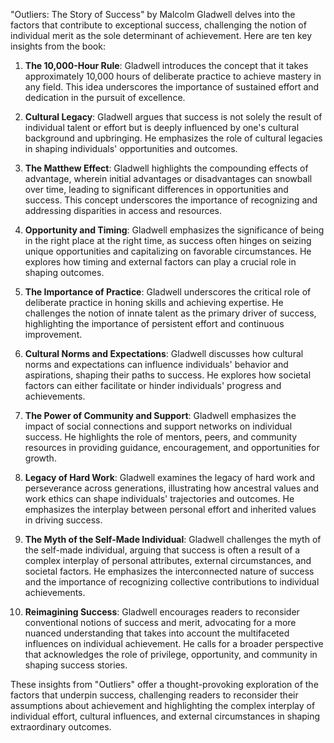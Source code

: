 "Outliers: The Story of Success" by Malcolm Gladwell delves into the factors that contribute to exceptional success, challenging the notion of individual merit as the sole determinant of achievement. Here are ten key insights from the book:

1. **The 10,000-Hour Rule**: Gladwell introduces the concept that it takes approximately 10,000 hours of deliberate practice to achieve mastery in any field. This idea underscores the importance of sustained effort and dedication in the pursuit of excellence.

2. **Cultural Legacy**: Gladwell argues that success is not solely the result of individual talent or effort but is deeply influenced by one's cultural background and upbringing. He emphasizes the role of cultural legacies in shaping individuals' opportunities and outcomes.

3. **The Matthew Effect**: Gladwell highlights the compounding effects of advantage, wherein initial advantages or disadvantages can snowball over time, leading to significant differences in opportunities and success. This concept underscores the importance of recognizing and addressing disparities in access and resources.

4. **Opportunity and Timing**: Gladwell emphasizes the significance of being in the right place at the right time, as success often hinges on seizing unique opportunities and capitalizing on favorable circumstances. He explores how timing and external factors can play a crucial role in shaping outcomes.

5. **The Importance of Practice**: Gladwell underscores the critical role of deliberate practice in honing skills and achieving expertise. He challenges the notion of innate talent as the primary driver of success, highlighting the importance of persistent effort and continuous improvement.

6. **Cultural Norms and Expectations**: Gladwell discusses how cultural norms and expectations can influence individuals' behavior and aspirations, shaping their paths to success. He explores how societal factors can either facilitate or hinder individuals' progress and achievements.

7. **The Power of Community and Support**: Gladwell emphasizes the impact of social connections and support networks on individual success. He highlights the role of mentors, peers, and community resources in providing guidance, encouragement, and opportunities for growth.

8. **Legacy of Hard Work**: Gladwell examines the legacy of hard work and perseverance across generations, illustrating how ancestral values and work ethics can shape individuals' trajectories and outcomes. He emphasizes the interplay between personal effort and inherited values in driving success.

9. **The Myth of the Self-Made Individual**: Gladwell challenges the myth of the self-made individual, arguing that success is often a result of a complex interplay of personal attributes, external circumstances, and societal factors. He emphasizes the interconnected nature of success and the importance of recognizing collective contributions to individual achievements.

10. **Reimagining Success**: Gladwell encourages readers to reconsider conventional notions of success and merit, advocating for a more nuanced understanding that takes into account the multifaceted influences on individual achievement. He calls for a broader perspective that acknowledges the role of privilege, opportunity, and community in shaping success stories.

These insights from "Outliers" offer a thought-provoking exploration of the factors that underpin success, challenging readers to reconsider their assumptions about achievement and highlighting the complex interplay of individual effort, cultural influences, and external circumstances in shaping extraordinary outcomes.